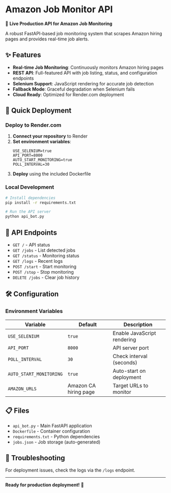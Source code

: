 # Amazon Job Monitor API

🚀 **Live Production API for Amazon Job Monitoring**

A robust FastAPI-based job monitoring system that scrapes Amazon hiring pages and provides real-time job alerts.

## ✨ Features

- **Real-time Job Monitoring**: Continuously monitors Amazon hiring pages
- **REST API**: Full-featured API with job listing, status, and configuration endpoints
- **Selenium Support**: JavaScript rendering for accurate job detection
- **Fallback Mode**: Graceful degradation when Selenium fails
- **Cloud Ready**: Optimized for Render.com deployment

## 🚀 Quick Deployment

### Deploy to Render.com

1. **Connect your repository** to Render
2. **Set environment variables**:
   ```
   USE_SELENIUM=true
   API_PORT=8000
   AUTO_START_MONITORING=true
   POLL_INTERVAL=30
   ```
3. **Deploy** using the included Dockerfile

### Local Development

```bash
# Install dependencies
pip install -r requirements.txt

# Run the API server
python api_bot.py
```

## 📡 API Endpoints

- `GET /` - API status
- `GET /jobs` - List detected jobs
- `GET /status` - Monitoring status
- `GET /logs` - Recent logs
- `POST /start` - Start monitoring
- `POST /stop` - Stop monitoring
- `DELETE /jobs` - Clear job history

## 🛠️ Configuration

### Environment Variables

| Variable | Default | Description |
|----------|---------|-------------|
| `USE_SELENIUM` | `true` | Enable JavaScript rendering |
| `API_PORT` | `8000` | API server port |
| `POLL_INTERVAL` | `30` | Check interval (seconds) |
| `AUTO_START_MONITORING` | `true` | Auto-start on deployment |
| `AMAZON_URLS` | Amazon CA hiring page | Target URLs to monitor |

## 📋 Files

- `api_bot.py` - Main FastAPI application
- `Dockerfile` - Container configuration
- `requirements.txt` - Python dependencies
- `jobs.json` - Job storage (auto-generated)

## 🔧 Troubleshooting

For deployment issues, check the logs via the `/logs` endpoint.

---

**Ready for production deployment!** 🎉

